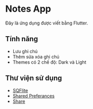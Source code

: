 # Notes App

Đây là ứng dụng được viết bằng Flutter.

## Tính năng
*  Lưu ghi chú
*  Thêm sửa xóa ghi chú
*  Themes có 2 chế độ: Dark và Light

## Thư viện sử dụng
*  [SQFlite]( https://pub.dev/packages/sqflite )
*  [Shared Preferances](https://pub.dev/packages/shared_preferences)
*  [Share]( https://pub.dev/packages/share )
